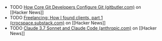 - TODO [How Core Git Developers Configure Git (gitbutler.com)](https://news.ycombinator.com/item?id=43169435) on [[Hacker News]]
- TODO [Freelancing: How I found clients, part 1 (crocspace.substack.com)](https://news.ycombinator.com/item?id=43158262) on [[Hacker News]]
- TODO [Claude 3.7 Sonnet and Claude Code (anthropic.com)](https://news.ycombinator.com/item?id=43163011) on [[Hacker News]]